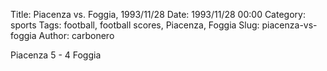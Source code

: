 Title: Piacenza vs. Foggia, 1993/11/28
Date: 1993/11/28 00:00
Category: sports
Tags: football, football scores, Piacenza, Foggia
Slug: piacenza-vs-foggia
Author: carbonero


Piacenza 5 - 4 Foggia

